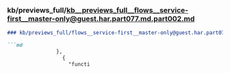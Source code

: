 ### kb/previews_full/kb__previews_full__flows__service-first__master-only@guest.har.part077.md.part002.md

```md
### kb/previews_full/flows__service-first__master-only@guest.har.part077.md (part 002)

```md
                },
                  {
                    "functi
```

```

```
